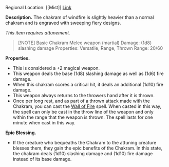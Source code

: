 Regional Location: [[Mist]]
[Link](https://www.5esrd.com/database/magicitem/chakram-of-windfire/)

**Description.** The chakram of windfire is slightly heavier than a normal chakram and is engraved with sweeping fiery designs.

*This item requires attunement.*

> [!NOTE] Basic Chakram
> Melee weapon (martial)
> Damage: (1d8) slashing damage
> Properties: Versatile, Range, Thrown
> Range: 20/60

**Properties.** 
- This is considered a +2 magical weapon.
- This weapon deals the base (1d8) slashing damage as well as (1d6) fire damage.
- When this chakram scores a critical hit, it deals an additional (1d10) fire damage.
- This weapon always returns to the throwers hand after it is thrown. 
- Once per long rest, and as part of a thrown attack made with the Chakram, you can cast the [Wall of Fire](https://roll20.net/compendium/dnd5e/Wall%20of%20Fire#content) spell. When casted in this way, the spell can only be cast in the throw line of the weapon and only within the range that the weapon is thrown. The spell lasts for one minute when cast in this way. 

**Epic Blessing.**
- If the creature who bequeaths the Chakram to the attuning creature blesses them, they gain the epic benefits of the Chakram. In this state, the chakram deals (1d10) slashing damage and (1d10) fire damage instead of its base damage.